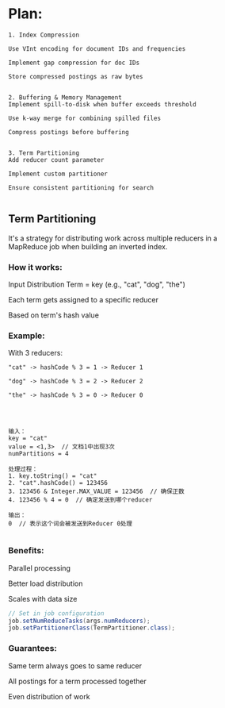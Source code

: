 # Plan:


```text
1. Index Compression

Use VInt encoding for document IDs and frequencies

Implement gap compression for doc IDs

Store compressed postings as raw bytes


2. Buffering & Memory Management
Implement spill-to-disk when buffer exceeds threshold

Use k-way merge for combining spilled files

Compress postings before buffering


3. Term Partitioning
Add reducer count parameter

Implement custom partitioner

Ensure consistent partitioning for search


```


## Term Partitioning

It's a strategy for distributing work across multiple reducers in a MapReduce job when building an inverted index.

### How it works:
Input Distribution
Term = key (e.g., "cat", "dog", "the")

Each term gets assigned to a specific reducer

Based on term's hash value

### Example:

With 3 reducers:
```text
"cat" -> hashCode % 3 = 1 -> Reducer 1

"dog" -> hashCode % 3 = 2 -> Reducer 2

"the" -> hashCode % 3 = 0 -> Reducer 0




输入：
key = "cat"
value = <1,3>  // 文档1中出现3次
numPartitions = 4

处理过程：
1. key.toString() = "cat"
2. "cat".hashCode() = 123456
3. 123456 & Integer.MAX_VALUE = 123456  // 确保正数
4. 123456 % 4 = 0  // 确定发送到哪个reducer

输出：
0  // 表示这个词会被发送到Reducer 0处理


```
### Benefits:
Parallel processing

Better load distribution

Scales with data size

```java
// Set in job configuration
job.setNumReduceTasks(args.numReducers);
job.setPartitionerClass(TermPartitioner.class);

````


### Guarantees:

Same term always goes to same reducer

All postings for a term processed together

Even distribution of work


